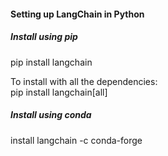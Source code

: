 #### Setting up LangChain in Python 

##### Install using pip
pip install langchain 

To install with all the dependencies:  
pip install langchain[all] 

##### Install using conda 
install langchain -c conda-forge

